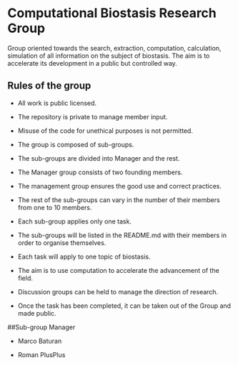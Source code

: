 # Computational Biostasis Research Group
Group oriented towards the search, extraction, computation, calculation, simulation of all information on the subject of biostasis. The aim is to accelerate its development in a public but controlled way.

## Rules of the group

- All work is public licensed.

- The repository is private to manage member input.

- Misuse of the code for unethical purposes is not permitted.

- The group is composed of sub-groups.

- The sub-groups are divided into Manager and the rest.

- The Manager group consists of two founding members.

- The management group ensures the good use and correct practices.

- The rest of the sub-groups can vary in the number of their members from one to 10 members.

- Each sub-group applies only one task.

- The sub-groups will be listed in the README.md with their members in order to organise themselves.

- Each task will apply to one topic of biostasis.

- The aim is to use computation to accelerate the advancement of the field.

- Discussion groups can be held to manage the direction of research.

- Once the task has been completed, it can be taken out of the Group and made public.

##Sub-group Manager

- Marco Baturan

- Roman PlusPlus
